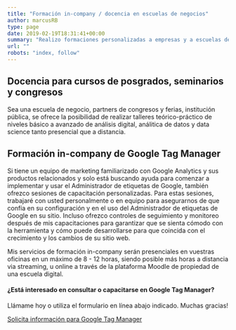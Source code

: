 ```yaml
---
title: "Formación in-company / docencia en escuelas de negocios"
author: marcusRB
type: page
date: 2019-02-19T18:31:41+00:00
summary: "Realizo formaciones personalizadas a empresas y a escuelas de negocios de herramientas de analítica web, performance y análisis de datos"
url: ""
robots: "index, follow"
---
```


## Docencia para cursos de posgrados, seminarios y congresos

Sea una escuela de negocio, partners de congresos y ferias, institución pública, se ofrece la posibilidad de realizar talleres teórico-práctico de niveles básico a avanzado de análisis digital, análitica de datos y data science tanto presencial que a distancia.

## Formación in-company de Google Tag Manager

Si tiene un equipo de marketing familiarizado con Google Analytics y sus productos relacionados y solo está buscando ayuda para comenzar a implementar y usar el Administrador de etiquetas de Google, también ofrezco sesiones de capacitación personalizadas. Para estas sesiones, trabajaré con usted personalmente o en equipo para asegurarnos de que confía en su configuración y en el uso del Administrador de etiquetas de Google en su sitio. Incluso ofrezco controles de seguimiento y monitoreo después de mis capacitaciones para garantizar que se sienta cómodo con la herramienta y cómo puede desarrollarse para que coincida con el crecimiento y los cambios de su sitio web.

Mis servicios de formación in-company serán presenciales en vuestras oficinas en un máximo de 8 - 12 horas, siendo posible más horas a distancia via streaming, u online a través de la plataforma Moodle de propiedad de una escuela digital.

#### ¿Está interesado en consultar o capacitarse en Google Tag Manager?

Llámame hoy o utiliza el formulario en línea abajo indicado. Muchas gracias!

[Solicita información para Google Tag Manager](../#contact)
